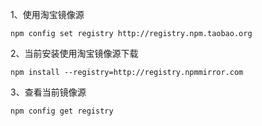 1、使用淘宝镜像源
```text
npm config set registry http://registry.npm.taobao.org
```
2、当前安装使用淘宝镜像源下载
```text
npm install --registry=http://registry.npmmirror.com
```

3、查看当前镜像源
```text
npm config get registry
```
